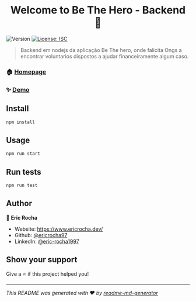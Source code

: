<h1 align="center">Welcome to Be The Hero - Backend 👋</h1>
<p>
  <img alt="Version" src="https://img.shields.io/badge/version-1.0.0-blue.svg?cacheSeconds=2592000" />
  <a href="#" target="_blank">
    <img alt="License: ISC" src="https://img.shields.io/badge/License-ISC-yellow.svg" />
  </a>
</p>

> Backend em nodejs da aplicação Be The hero, onde falicita Ongs a encontrar voluntarios dispostos a ajudar financeiramente algum caso.

### 🏠 [Homepage](https://be-the-hero-backend-node-api.herokuapp.com/)

### ✨ [Demo](https://be-the-hero-backend-node-api.herokuapp.com/)

## Install

```sh
npm install
```

## Usage

```sh
npm run start
```

## Run tests

```sh
npm run test
```

## Author

👤 **Eric Rocha**

* Website: https://www.ericrocha.dev/
* Github: [@ericrocha97](https://github.com/ericrocha97)
* LinkedIn: [@eric-rocha1997](https://linkedin.com/in/eric-rocha1997)

## Show your support

Give a ⭐️ if this project helped you!

***
_This README was generated with ❤️ by [readme-md-generator](https://github.com/kefranabg/readme-md-generator)_